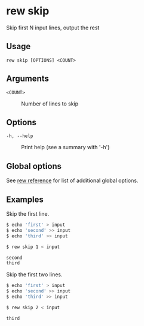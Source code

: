 # rew skip

Skip first N input lines, output the rest

## Usage

```
rew skip [OPTIONS] <COUNT>
```

## Arguments

<dl>
<dt><code>&lt;COUNT&gt;</code></dt>
<dd>

Number of lines to skip
</dd>
</dl>

## Options

<dl>

<dt><code>-h, --help</code></dt>
<dd>

Print help (see a summary with '-h')
</dd>
</dl>

## Global options

See [rew reference](rew.md#global-options) for list of additional global options.

## Examples

Skip the first line.

```sh
$ echo 'first' > input
$ echo 'second' >> input
$ echo 'third' >> input

$ rew skip 1 < input

second
third
```

Skip the first two lines.

```sh
$ echo 'first' > input
$ echo 'second' >> input
$ echo 'third' >> input

$ rew skip 2 < input

third
```
